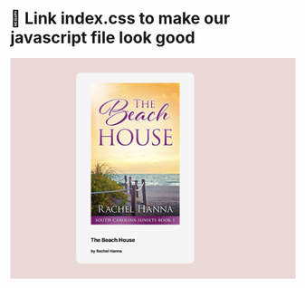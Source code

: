 # 👑 Link index.css to make our javascript file look good 


<img src="/css-for-goodshape/image/sc.png" alt="" />

